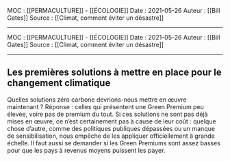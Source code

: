 MOC : [[PERMACULTURE]] - [[ÉCOLOGIE]] 
Date : 2021-05-26
Auteur : [[Bill Gates]]
Source : [[Climat, comment éviter un désastre]]
***
MOC : [[PERMACULTURE]] - [[ÉCOLOGIE]] 
Date : 2021-05-26
Auteur : [[Bill Gates]]
Source : [[Climat, comment éviter un désastre]]
***

## Les premières solutions à mettre en place pour le changement climatique
Quelles solutions zéro carbone devrions-nous mettre en œuvre maintenant ? Réponse : celles qui présentent une Green Premium peu élevée, voire pas de premium du tout. Si ces solutions ne sont pas déjà mises en œuvre, ce n’est certainement pas à cause de leur coût : quelque chose d’autre, comme des politiques publiques dépassées ou un manque de sensibilisation, nous empêche de les appliquer officiellement à grande échelle.
Il faut aussi se demander si les Green Premiums sont assez basses pour que les pays à revenus moyens puissent les payer.